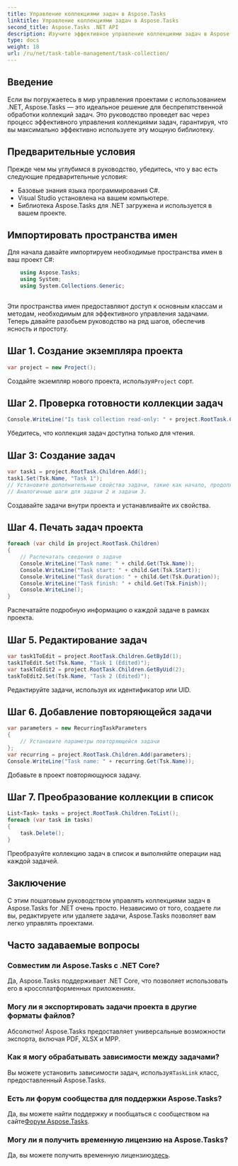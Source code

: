 ```yaml
---
title: Управление коллекциями задач в Aspose.Tasks
linktitle: Управление коллекциями задач в Aspose.Tasks
second_title: Aspose.Tasks .NET API
description: Изучите эффективное управление коллекциями задач в Aspose.Tasks для .NET. От создания до редактирования — с легкостью освойте управление проектами.
type: docs
weight: 18
url: /ru/net/task-table-management/task-collection/
---
```

## Введение
Если вы погружаетесь в мир управления проектами с использованием .NET, Aspose.Tasks — это идеальное решение для беспрепятственной обработки коллекций задач. Это руководство проведет вас через процесс эффективного управления коллекциями задач, гарантируя, что вы максимально эффективно используете эту мощную библиотеку.
## Предварительные условия
Прежде чем мы углубимся в руководство, убедитесь, что у вас есть следующие предварительные условия:
- Базовые знания языка программирования C#.
- Visual Studio установлена на вашем компьютере.
- Библиотека Aspose.Tasks для .NET загружена и используется в вашем проекте.
## Импортировать пространства имен
Для начала давайте импортируем необходимые пространства имен в ваш проект C#:
```csharp
	using Aspose.Tasks;
    using System;
    using System.Collections.Generic;
    
```
Эти пространства имен предоставляют доступ к основным классам и методам, необходимым для эффективного управления задачами.
Теперь давайте разобьем руководство на ряд шагов, обеспечив ясность и простоту.
## Шаг 1. Создание экземпляра проекта
```csharp
var project = new Project();
```
 Создайте экземпляр нового проекта, используя`Project` сорт.
## Шаг 2. Проверка готовности коллекции задач
```csharp
Console.WriteLine("Is task collection read-only: " + project.RootTask.Children.IsReadOnly);
```
Убедитесь, что коллекция задач доступна только для чтения.
## Шаг 3: Создание задач
```csharp
var task1 = project.RootTask.Children.Add();
task1.Set(Tsk.Name, "Task 1");
// Установите дополнительные свойства задачи, такие как начало, продолжительность и завершение.
// Аналогичные шаги для задачи 2 и задачи 3.
```
Создавайте задачи внутри проекта и устанавливайте их свойства.
## Шаг 4. Печать задач проекта
```csharp
foreach (var child in project.RootTask.Children)
{
    // Распечатать сведения о задаче
    Console.WriteLine("Task name: " + child.Get(Tsk.Name));
    Console.WriteLine("Task start: " + child.Get(Tsk.Start));
    Console.WriteLine("Task duration: " + child.Get(Tsk.Duration));
    Console.WriteLine("Task finish: " + child.Get(Tsk.Finish));
    Console.WriteLine();
}
```
Распечатайте подробную информацию о каждой задаче в рамках проекта.
## Шаг 5. Редактирование задач
```csharp
var task1ToEdit = project.RootTask.Children.GetById(1);
task1ToEdit.Set(Tsk.Name, "Task 1 (Edited)");
var taskToEdit2 = project.RootTask.Children.GetByUid(2);
taskToEdit2.Set(Tsk.Name, "Task 2 (Edited)");
```
Редактируйте задачи, используя их идентификатор или UID.
## Шаг 6. Добавление повторяющейся задачи
```csharp
var parameters = new RecurringTaskParameters
{
    // Установите параметры повторяющейся задачи
};
var recurring = project.RootTask.Children.Add(parameters);
Console.WriteLine("Task name: " + recurring.Get(Tsk.Name));
```
Добавьте в проект повторяющуюся задачу.
## Шаг 7. Преобразование коллекции в список
```csharp
List<Task> tasks = project.RootTask.Children.ToList();
foreach (var task in tasks)
{
    task.Delete();
}
```
Преобразуйте коллекцию задач в список и выполняйте операции над каждой задачей.
## Заключение
С этим пошаговым руководством управлять коллекциями задач в Aspose.Tasks for .NET очень просто. Независимо от того, создаете ли вы, редактируете или удаляете задачи, Aspose.Tasks позволяет вам легко управлять проектами.
## Часто задаваемые вопросы
### Совместим ли Aspose.Tasks с .NET Core?
Да, Aspose.Tasks поддерживает .NET Core, что позволяет использовать его в кроссплатформенных приложениях.
### Могу ли я экспортировать задачи проекта в другие форматы файлов?
Абсолютно! Aspose.Tasks предоставляет универсальные возможности экспорта, включая PDF, XLSX и MPP.
### Как я могу обрабатывать зависимости между задачами?
 Вы можете установить зависимости задач, используя`TaskLink` класс, предоставленный Aspose.Tasks.
### Есть ли форум сообщества для поддержки Aspose.Tasks?
 Да, вы можете найти поддержку и пообщаться с сообществом на сайте[Форум Aspose.Tasks](https://forum.aspose.com/c/tasks/15).
### Могу ли я получить временную лицензию на Aspose.Tasks?
 Да, вы можете получить временную лицензию[здесь](https://purchase.aspose.com/temporary-license/).